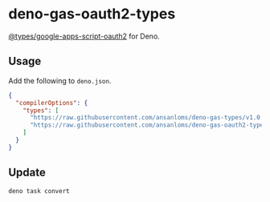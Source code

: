 # deno-gas-oauth2-types

[@types/google-apps-script-oauth2](https://www.npmjs.com/package/@types/google-apps-script-oauth2)
for Deno.

## Usage

Add the following to `deno.json`.

```json:deno.json
{
  "compilerOptions": {
    "types": [
      "https://raw.githubusercontent.com/ansanloms/deno-gas-types/v1.0.56/types/index.d.ts",
      "https://raw.githubusercontent.com/ansanloms/deno-gas-oauth2-types/v38.0.0/types/index.d.ts"
    ]
  }
}
```

## Update

```bash
deno task convert
```
